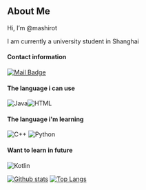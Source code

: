 ## About Me
Hi, I’m @mashirot

I am currently a university student in Shanghai

#### Contact information
[![Mail Badge](https://img.shields.io/badge/mashirotj@gmail.com-c14438?style=flat&logo=Gmail&logoColor=white&link=mailto:mashirotj@gmail.com)](mailto:mashirotj@gmail.com)
#### The language i can use
![Java](https://img.shields.io/badge/Java-orange)![HTML](https://camo.githubusercontent.com/973ef79f4480abda619de36ae96f335e9f4167d330d827b14a86b31587762deb/68747470733a2f2f696d672e736869656c64732e696f2f62616467652f2d48544d4c352d4533344632363f7374796c653d706c6173746963266c6f676f3d68746d6c35266c6f676f436f6c6f723d7768697465)
#### The language i'm learning
![C++](https://camo.githubusercontent.com/81570256e4171875a8d46b802eb4bebc7c6ca1ce798bbc408fff92a4a869fff4/68747470733a2f2f696d672e736869656c64732e696f2f62616467652f2d432b2b2d3030353939433f7374796c653d706c6173746963266c6f676f3d63)
![Python](https://camo.githubusercontent.com/be7e031ad3e9583082c92bf654cbb7a80dd0a41d3318ef04048800115bdf04e0/68747470733a2f2f696d672e736869656c64732e696f2f62616467652f2d507974686f6e2d3866636664313f7374796c653d706c6173746963266c6f676f3d507974686f6e)
#### Want to learn in future
![Kotlin](https://camo.githubusercontent.com/a1da880d5cc0fb84edca408e88286a1e127c0c8c55a22c8062021d6cfd4f1520/68747470733a2f2f696d672e736869656c64732e696f2f62616467652f2d6b6f746c696e2d3030366137313f7374796c653d706c6173746963266c6f676f3d6b6f746c696e)

[![Github stats](https://github-readme-stats.vercel.app/api?username=mashirot&show_icons=true&include_all_commits=true)](https://github.com/mashirot/github-readme-stats)
[![Top Langs](https://github-readme-stats.vercel.app/api/top-langs/?username=mashirot&layout=compact)](https://github.com/mashirot/github-readme-stats)
